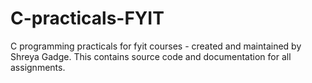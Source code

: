 # C-practicals-FYIT
C programming practicals for fyit courses - created and maintained by Shreya Gadge. This contains source code and documentation for all assignments.
